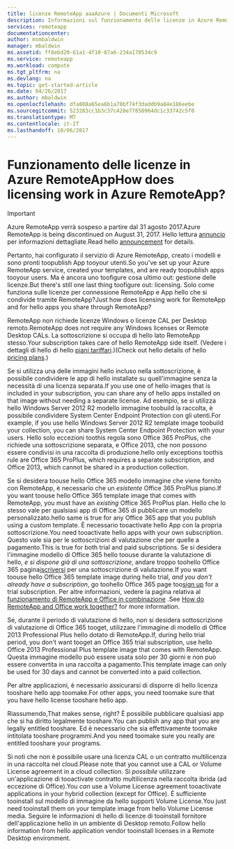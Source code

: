 ```yaml
---
title: licenze RemoteApp aaaAzure | Documenti Microsoft
description: Informazioni sul funzionamento delle licenze in Azure RemoteApp.
services: remoteapp
documentationcenter: 
author: msmbaldwin
manager: mbaldwin
ms.assetid: ff8ebd20-61a1-4f10-87a6-234a170534c9
ms.service: remoteapp
ms.workload: compute
ms.tgt_pltfrm: na
ms.devlang: na
ms.topic: get-started-article
ms.date: 04/26/2017
ms.author: mbaldwin
ms.openlocfilehash: dfa808a65ea6b1a78bf74f3daddb9a84e186eebe
ms.sourcegitcommit: 523283cc1b3c37c428e77850964dc1c33742c5f0
ms.translationtype: MT
ms.contentlocale: it-IT
ms.lasthandoff: 10/06/2017
---
```

# <a name="how-does-licensing-work-in-azure-remoteapp"></a><span data-ttu-id="1679e-103">Funzionamento delle licenze in Azure RemoteApp</span><span class="sxs-lookup"><span data-stu-id="1679e-103">How does licensing work in Azure RemoteApp?</span></span>
> [!IMPORTANT]
> <span data-ttu-id="1679e-104">Azure RemoteApp verrà sospeso a partire dal 31 agosto 2017.</span><span class="sxs-lookup"><span data-stu-id="1679e-104">Azure RemoteApp is being discontinued on August 31, 2017.</span></span> <span data-ttu-id="1679e-105">Hello lettura [annuncio](https://go.microsoft.com/fwlink/?linkid=821148) per informazioni dettagliate.</span><span class="sxs-lookup"><span data-stu-id="1679e-105">Read hello [announcement](https://go.microsoft.com/fwlink/?linkid=821148) for details.</span></span>
> 
> 

<span data-ttu-id="1679e-106">Pertanto, hai configurato il servizio di Azure RemoteApp, creato i modelli e sono pronti toopublish App tooyour utenti.</span><span class="sxs-lookup"><span data-stu-id="1679e-106">So you've set up your Azure RemoteApp service, created your templates, and are ready toopublish apps tooyour users.</span></span> <span data-ttu-id="1679e-107">Ma è ancora uno toofigure cosa ultimo out: gestione delle licenze.</span><span class="sxs-lookup"><span data-stu-id="1679e-107">But there's still one last thing toofigure out: licensing.</span></span> <span data-ttu-id="1679e-108">Solo come funziona sulle licenze per connessione RemoteApp e App hello che si condivide tramite RemoteApp?</span><span class="sxs-lookup"><span data-stu-id="1679e-108">Just how does licensing work for RemoteApp and for hello apps you share through RemoteApp?</span></span>

<span data-ttu-id="1679e-109">RemoteApp non richiede licenze Windows o licenze CAL per Desktop remoto.</span><span class="sxs-lookup"><span data-stu-id="1679e-109">RemoteApp does not require any Windows licenses or Remote Desktop CALs.</span></span> <span data-ttu-id="1679e-110">La sottoscrizione si occupa di hello lato RemoteApp stesso.</span><span class="sxs-lookup"><span data-stu-id="1679e-110">Your subscription takes care of hello RemoteApp side itself.</span></span> <span data-ttu-id="1679e-111">(Vedere i dettagli di hello di hello [piani tariffari](https://azure.microsoft.com/pricing/details/remoteapp).)</span><span class="sxs-lookup"><span data-stu-id="1679e-111">(Check out hello details of hello [pricing plans](https://azure.microsoft.com/pricing/details/remoteapp).)</span></span>

<span data-ttu-id="1679e-112">Se si utilizza una delle immagini hello incluso nella sottoscrizione, è possibile condividere le app di hello installate su quell'immagine senza la necessità di una licenza separata.</span><span class="sxs-lookup"><span data-stu-id="1679e-112">If you use one of hello images that is included in your subscription, you can share any of hello apps installed on that image without needing a separate license.</span></span> <span data-ttu-id="1679e-113">Ad esempio, se si utilizza hello Windows Server 2012 R2 modello immagine toobuild la raccolta, è possibile condividere System Center Endpoint Protection con gli utenti.</span><span class="sxs-lookup"><span data-stu-id="1679e-113">For example, if you use hello Windows Server 2012 R2 template image toobuild your collection, you can share System Center Endpoint Protection with your users.</span></span> <span data-ttu-id="1679e-114">Hello solo eccezioni toothis regola sono Office 365 ProPlus, che richiede una sottoscrizione separata, e Office 2013, che non possono essere condivisi in una raccolta di produzione.</span><span class="sxs-lookup"><span data-stu-id="1679e-114">hello only exceptions toothis rule are Office 365 ProPlus, which requires a separate subscription, and Office 2013, which cannot be shared in a production collection.</span></span>

<span data-ttu-id="1679e-115">Se si desidera toouse hello Office 365 modello immagine che viene fornito con RemoteApp, è necessario che un *esistente* Office 365 ProPlus piano.</span><span class="sxs-lookup"><span data-stu-id="1679e-115">If you want toouse hello Office 365 template image that comes with RemoteApp, you must have an *existing* Office 365 ProPlus plan.</span></span> <span data-ttu-id="1679e-116">Hello che lo stesso vale per qualsiasi app di Office 365 di pubblicare un modello personalizzato.</span><span class="sxs-lookup"><span data-stu-id="1679e-116">hello same is true for any Office 365 app that you publish using a custom template.</span></span> <span data-ttu-id="1679e-117">È necessario tooactivate hello App con la propria sottoscrizione.</span><span class="sxs-lookup"><span data-stu-id="1679e-117">You need tooactivate hello apps with your own subscription.</span></span> <span data-ttu-id="1679e-118">Questo vale sia per le sottoscrizioni di valutazione che per quelle a pagamento.</span><span class="sxs-lookup"><span data-stu-id="1679e-118">This is true for both trial and paid subscriptions.</span></span> <span data-ttu-id="1679e-119">Se si desidera l'immagine modello di Office 365 hello toouse durante la valutazione di hello, *e si dispone già di una sottoscrizione*, andare troppo toohello Office 365 pagina[iscriversi](https://go.microsoft.com/fwlink/p/?LinkID=403802) per una sottoscrizione di valutazione.</span><span class="sxs-lookup"><span data-stu-id="1679e-119">If you want toouse hello Office 365 template image during hello trial, *and you don't already have a subscription*, go toohello Office 365 page too[sign up](https://go.microsoft.com/fwlink/p/?LinkID=403802) for a trial subscription.</span></span> <span data-ttu-id="1679e-120">Per altre informazioni, vedere la pagina relativa al [funzionamento di RemoteApp e Office in combinazione](remoteapp-o365.md) .</span><span class="sxs-lookup"><span data-stu-id="1679e-120">See [How do RemoteApp and Office work together?](remoteapp-o365.md) for more information.</span></span>

<span data-ttu-id="1679e-121">Se, durante il periodo di valutazione di hello, non si desidera sottoscrizione di valutazione di Office 365 tooget, utilizzare l'immagine di modello di Office 2013 Professional Plus hello dotato di RemoteApp.</span><span class="sxs-lookup"><span data-stu-id="1679e-121">If, during hello trial period, you don't want tooget an Office 365 trial subscription, use hello Office 2013 Professional Plus template image that comes with RemoteApp.</span></span> <span data-ttu-id="1679e-122">Questa immagine modello può essere usata solo per 30 giorni e non può essere convertita in una raccolta a pagamento.</span><span class="sxs-lookup"><span data-stu-id="1679e-122">This template image can only be used for 30 days and cannot be converted into a paid collection.</span></span>

<span data-ttu-id="1679e-123">Per altre applicazioni, è necessario assicurarsi di disporre di hello licenza tooshare hello app toomake.</span><span class="sxs-lookup"><span data-stu-id="1679e-123">For other apps, you need toomake sure that you have hello license tooshare hello app.</span></span>

<span data-ttu-id="1679e-124">Riassumendo,</span><span class="sxs-lookup"><span data-stu-id="1679e-124">That makes sense, right?</span></span> <span data-ttu-id="1679e-125">È possibile pubblicare qualsiasi app che si ha diritto legalmente tooshare.</span><span class="sxs-lookup"><span data-stu-id="1679e-125">You can publish any app that you are legally entitled tooshare.</span></span> <span data-ttu-id="1679e-126">Ed è necessario che sia effettivamente toomake intitolata tooshare programmi.</span><span class="sxs-lookup"><span data-stu-id="1679e-126">And you need toomake sure you really are entitled tooshare your programs.</span></span>

<span data-ttu-id="1679e-127">Si noti che non è possibile usare una licenza CAL o un contratto multilicenza in una raccolta nel cloud.</span><span class="sxs-lookup"><span data-stu-id="1679e-127">Please note that you cannot use a CAL or Volume License agreement in a cloud collection.</span></span> <span data-ttu-id="1679e-128">Si *possibile* utilizzare un'applicazione di tooactivate contratto multilicenza nella raccolta ibrida (ad eccezione di Office).</span><span class="sxs-lookup"><span data-stu-id="1679e-128">You *can* use a Volume License agreement tooactivate applications in your hybrid collection (except for Office).</span></span> <span data-ttu-id="1679e-129">È sufficiente tooinstall sul modello di immagine da hello supporti Volume License.</span><span class="sxs-lookup"><span data-stu-id="1679e-129">You just need tooinstall them on your template image from hello Volume License media.</span></span> <span data-ttu-id="1679e-130">Seguire le informazioni di hello di licenze di tooinstall fornitore dell'applicazione hello in un ambiente di Desktop remoto.</span><span class="sxs-lookup"><span data-stu-id="1679e-130">Follow hello information from hello application vendor tooinstall licenses in a Remote Desktop environment.</span></span>

